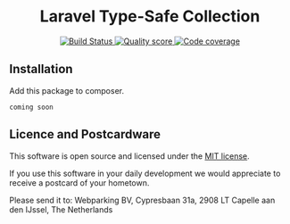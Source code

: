 <h1 align="center">
  Laravel Type-Safe Collection
</h1>

<p align="center">
    <a href="https://travis-ci.org/webparking/laravel-type-safe-collection">
        <img src="https://travis-ci.org/webparking/laravel-type-safe-collection.svg?branch=master" alt="Build Status">
    </a> 
    <a href="https://scrutinizer-ci.com/g/webparking/laravel-type-safe-collection/?branch=master">
        <img src="https://scrutinizer-ci.com/g/webparking/laravel-type-safe-collection/badges/quality-score.png?b=master" alt="Quality score">
    </a> 
    <a href="https://scrutinizer-ci.com/g/webparking/laravel-type-safe-collection/?branch=master">
        <img src="https://scrutinizer-ci.com/g/webparking/laravel-type-safe-collection/badges/coverage.png?b=master" alt="Code coverage">
    </a> 
</p>

## Installation
Add this package to composer.

```
coming soon
```

## Licence and Postcardware

This software is open source and licensed under the [MIT license](LICENSE.md).

If you use this software in your daily development we would appreciate to receive a postcard of your hometown. 

Please send it to: Webparking BV, Cypresbaan 31a, 2908 LT Capelle aan den IJssel, The Netherlands
